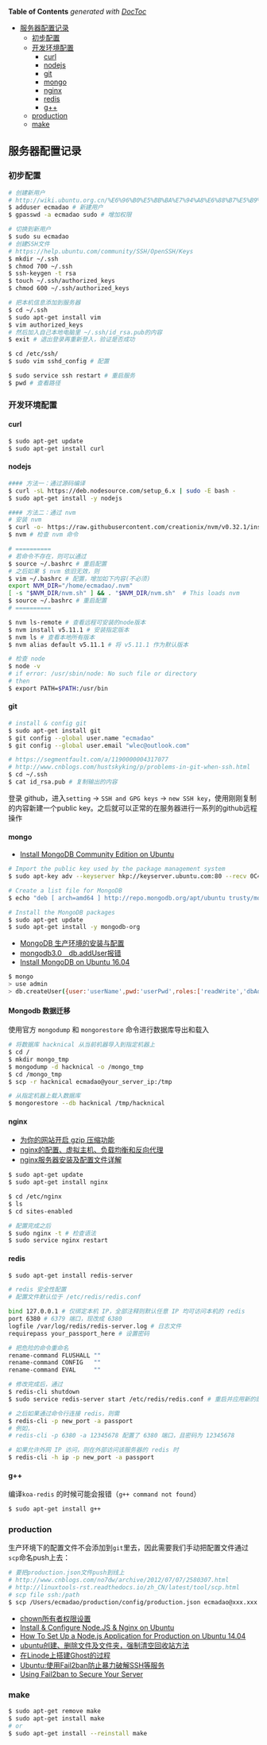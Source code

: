 <!-- START doctoc generated TOC please keep comment here to allow auto update -->
<!-- DON'T EDIT THIS SECTION, INSTEAD RE-RUN doctoc TO UPDATE -->
**Table of Contents**  *generated with [DocToc](https://github.com/thlorenz/doctoc)*

- [服务器配置记录](#%E6%9C%8D%E5%8A%A1%E5%99%A8%E9%85%8D%E7%BD%AE%E8%AE%B0%E5%BD%95)
  - [初步配置](#%E5%88%9D%E6%AD%A5%E9%85%8D%E7%BD%AE)
  - [开发环境配置](#%E5%BC%80%E5%8F%91%E7%8E%AF%E5%A2%83%E9%85%8D%E7%BD%AE)
    - [curl](#curl)
    - [nodejs](#nodejs)
    - [git](#git)
    - [mongo](#mongo)
    - [nginx](#nginx)
    - [redis](#redis)
    - [g++](#g)
  - [production](#production)
  - [make](#make)

<!-- END doctoc generated TOC please keep comment here to allow auto update -->

## 服务器配置记录

### 初步配置

```bash
# 创建新用户
# http://wiki.ubuntu.org.cn/%E6%96%B0%E5%BB%BA%E7%94%A8%E6%88%B7%E5%B9%B6%E6%B7%BB%E5%8A%A0%E5%88%B0%E7%AE%A1%E7%90%86%E7%BB%84
$ adduser ecmadao # 新建用户
$ gpasswd -a ecmadao sudo # 增加权限

# 切换到新用户
$ sudo su ecmadao
# 创建SSH文件
# https://help.ubuntu.com/community/SSH/OpenSSH/Keys
$ mkdir ~/.ssh
$ chmod 700 ~/.ssh
$ ssh-keygen -t rsa
$ touch ~/.ssh/authorized_keys
$ chmod 600 ~/.ssh/authorized_keys

# 把本机信息添加到服务器
$ cd ~/.ssh
$ sudo apt-get install vim
$ vim authorized_keys
# 然后加入自己本地电脑里 ~/.ssh/id_rsa.pub的内容
$ exit # 退出登录再重新登入，验证是否成功

$ cd /etc/ssh/
$ sudo vim sshd_config # 配置

$ sudo service ssh restart # 重启服务
$ pwd # 查看路径
```

### 开发环境配置

#### curl

```bash
$ sudo apt-get update
$ sudo apt-get install curl
```

#### nodejs

```bash
#### 方法一：通过源码编译
$ curl -sL https://deb.nodesource.com/setup_6.x | sudo -E bash -
$ sudo apt-get install -y nodejs

#### 方法二：通过 nvm
# 安装 nvm
$ curl -o- https://raw.githubusercontent.com/creationix/nvm/v0.32.1/install.sh | bash
$ nvm # 检查 nvm 命令

# ==========
# 若命令不存在，则可以通过
$ source ~/.bashrc # 重启配置
# 之后如果 $ nvm 依旧无效，则
$ vim ~/.bashrc # 配置，增加如下内容(不必须)
export NVM_DIR="/home/ecmadao/.nvm"
[ -s "$NVM_DIR/nvm.sh" ] && . "$NVM_DIR/nvm.sh"  # This loads nvm
$ source ~/.bashrc # 重启配置
# ==========

$ nvm ls-remote # 查看远程可安装的node版本
$ nvm install v5.11.1 # 安装指定版本
$ nvm ls # 查看本地所有版本
$ nvm alias default v5.11.1 # 将 v5.11.1 作为默认版本

# 检查 node
$ node -v
# if error: /usr/sbin/node: No such file or directory
# then
$ export PATH=$PATH:/usr/bin
```

#### git

```bash
# install & config git
$ sudo apt-get install git
$ git config --global user.name "ecmadao"
$ git config --global user.email "wlec@outlook.com"

# https://segmentfault.com/a/1190000004317077
# http://www.cnblogs.com/hustskyking/p/problems-in-git-when-ssh.html
$ cd ~/.ssh
$ cat id_rsa.pub # 复制输出的内容
```

登录 github，进入`setting` -> `SSH and GPG keys` -> `new SSH key`，使用刚刚复制的内容新建一个public key。之后就可以正常的在服务器进行一系列的github远程操作

#### mongo

- [Install MongoDB Community Edition on Ubuntu](https://docs.mongodb.com/manual/tutorial/install-mongodb-on-ubuntu/)

```bash
# Import the public key used by the package management system
$ sudo apt-key adv --keyserver hkp://keyserver.ubuntu.com:80 --recv 0C49F3730359A14518585931BC711F9BA15703C6

# Create a list file for MongoDB
$ echo "deb [ arch=amd64 ] http://repo.mongodb.org/apt/ubuntu trusty/mongodb-org/3.4 multiverse" | sudo tee /etc/apt/sources.list.d/mongodb-org-3.4.list

# Install the MongoDB packages
$ sudo apt-get update
$ sudo apt-get install -y mongodb-org
```

- [MongoDB 生产环境的安装与配置](https://ruby-china.org/topics/454)
- [mongodb3.0　db.addUser报错](http://www.cnblogs.com/yshyee/p/4587689.html)
- [Install MongoDB on Ubuntu 16.04](https://www.linode.com/docs/databases/mongodb/install-mongodb-on-ubuntu-16-04)

```bash
$ mongo
> use admin
> db.createUser({user:'userName',pwd:'userPwd',roles:['readWrite','dbAdmin']})
```

#### Mongodb 数据迁移

使用官方 `mongodump` 和 `mongorestore` 命令进行数据库导出和载入

```bash
# 将数据库 hacknical 从当前机器导入到指定机器上
$ cd /
$ mkdir mongo_tmp
$ mongodump -d hacknical -o /mongo_tmp
$ cd /mongo_tmp
$ scp -r hacknical ecmadao@your_server_ip:/tmp

# 从指定机器上载入数据库
$ mongorestore --db hacknical /tmp/hacknical
```

#### nginx

- [为你的网站开启 gzip 压缩功能](http://wenzhixin.net.cn/2013/11/10/server_gzip_on)
- [nginx的配置、虚拟主机、负载均衡和反向代理](https://www.zybuluo.com/phper/note/89391)
- [nginx服务器安装及配置文件详解](https://segmentfault.com/a/1190000002797601)

```bash
$ sudo apt-get update
$ sudo apt-get install nginx

$ cd /etc/nginx
$ ls
$ cd sites-enabled

# 配置完成之后
$ sudo nginx -t # 检查语法
$ sudo service nginx restart
```

#### redis

```bash
$ sudo apt-get install redis-server

# redis 安全性配置
# 配置文件默认位于 /etc/redis/redis.conf

bind 127.0.0.1 # 仅绑定本机 IP，全部注释则默认任意 IP 均可访问本机的 redis
port 6380 # 6379 端口，现改成 6380
logfile /var/log/redis/redis-server.log # 日志文件
requirepass your_passport_here # 设置密码

# 把危险的命令重命名
rename-command FLUSHALL ""
rename-command CONFIG   ""
rename-command EVAL     ""

# 修改完成后，通过
$ redis-cli shutdown
$ sudo service redis-server start /etc/redis/redis.conf # 重启并应用新的配置文件

# 之后如果通过命令行连接 redis，则需
$ redis-cli -p new_port -a passport
# 例如，
# redis-cli -p 6380 -a 12345678 配置了 6380 端口，且密码为 12345678

# 如果允许外网 IP 访问，则在外部访问该服务器的 redis 时
$ redis-cli -h ip -p new_port -a passport
```

#### g++

编译`koa-redis` 的时候可能会报错（`g++ command not found`）

```bash
$ sudo apt-get install g++
```

### production

生产环境下的配置文件不会添加到`git`里去，因此需要我们手动把配置文件通过`scp`命名push上去：

```bash
# 要把production.json文件push到线上
# http://www.cnblogs.com/no7dw/archive/2012/07/07/2580307.html
# http://linuxtools-rst.readthedocs.io/zh_CN/latest/tool/scp.html
# scp file ssh:/path
$ scp /Users/ecmadao/production/config/production.json ecmadao@xxx.xxx:/home/ecmadao/production/config
```

- [chown所有者权限设置](http://yanwen.org/doc/chown.html)
- [Install & Configure Node.JS & Nginx on Ubuntu](https://coderwall.com/p/hwkjba/install-configure-node-js-nginx-on-ubuntu)
- [How To Set Up a Node.js Application for Production on Ubuntu 14.04](https://www.digitalocean.com/community/tutorials/how-to-set-up-a-node-js-application-for-production-on-ubuntu-14-04)
- [ubuntu创建、删除文件及文件夹，强制清空回收站方法](http://www.cnblogs.com/lwm-1988/archive/2011/09/13/2174538.html)
- [在Linode上搭建Ghost的过程](http://www.justzht.com/zai-linodeshang-da-jian-ghostde-guo-cheng/)
- [Ubuntu:使用Fail2ban防止暴力破解SSH等服务](https://www.polarxiong.com/archives/ubuntu-fail2ban.html)
- [Using Fail2ban to Secure Your Server](https://www.linode.com/docs/security/using-fail2ban-for-security)

### make

```bash
$ sudo apt-get remove make
$ sudo apt-get install make
# or
$ sudo apt-get install --reinstall make
```